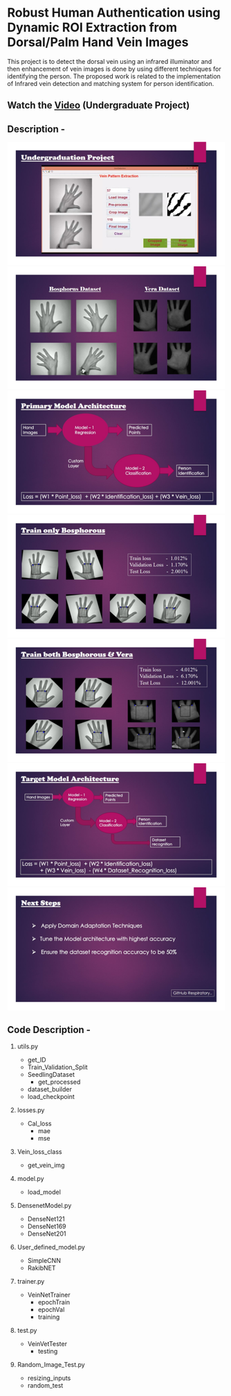 # Robust Human Authentication using Dynamic ROI Extraction from Dorsal/Palm Hand Vein Images
This project is to detect the dorsal vein using an infrared illuminator and then enhancement of vein images is done by using different techniques for identifying the person. The proposed work is related to the implementation of Infrared vein detection and matching system for person identification.

## Watch the [Video][1] (Undergraduate Project)
[1]: https://youtu.be/0xPcVjBJbuc

## Description - 

![vein-01.jpg](https://github.com/FarhatBuet14/Human-Identification-through-Matching-Dorsal-Vein/blob/master/Images/vein-01.jpg)
![vein-02.jpg](https://github.com/FarhatBuet14/Human-Identification-through-Matching-Dorsal-Vein/blob/master/Images/vein-02.jpg)
![vein-03.jpg](https://github.com/FarhatBuet14/Human-Identification-through-Matching-Dorsal-Vein/blob/master/Images/vein-03.jpg)
![vein-04.jpg](https://github.com/FarhatBuet14/Human-Identification-through-Matching-Dorsal-Vein/blob/master/Images/vein-04.jpg)
![vein-05.jpg](https://github.com/FarhatBuet14/Human-Identification-through-Matching-Dorsal-Vein/blob/master/Images/vein-05.jpg)
![vein-06.jpg](https://github.com/FarhatBuet14/Human-Identification-through-Matching-Dorsal-Vein/blob/master/Images/vein-06.jpg)
![vein-07.jpg](https://github.com/FarhatBuet14/Human-Identification-through-Matching-Dorsal-Vein/blob/master/Images/vein-07.jpg)


## Code Description - 
 	
1. utils.py
	- get_ID
	- Train_Validation_Split
	- SeedlingDataset
    	- get_processed
	- dataset_builder
	- load_checkpoint

2. losses.py
	- Cal_loss 
		- mae
		- mse

3. Vein_loss_class
	- get_vein_img

4. model.py
	- load_model
	
5. DensenetModel.py
	- DenseNet121
	- DenseNet169
	- DenseNet201

6. User_defined_model.py
	- SimpleCNN
	- RakibNET
 	
5. trainer.py
	- VeinNetTrainer
		- epochTrain
		- epochVal
		- training

6. test.py
	- VeinVetTester
		- testing

7. Random_Image_Test.py
	- resizing_inputs
	- random_test
